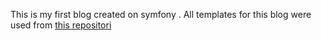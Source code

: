 This is my first blog created on symfony . All templates for this blog were used from [this repositori ](https://github.com/BlackrockDigital/startbootstrap-lean-blog)